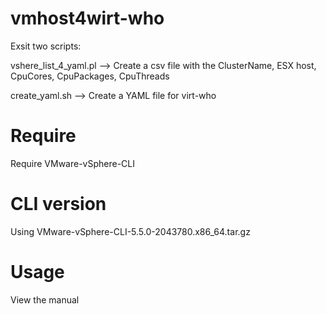 # vmhost4wirt-who

Exsit two scripts:



vshere_list_4_yaml.pl --> Create a csv file with the ClusterName, ESX host, CpuCores, CpuPackages, CpuThreads



create_yaml.sh --> Create a YAML file for virt-who



# Require

Require VMware-vSphere-CLI



# CLI version

Using VMware-vSphere-CLI-5.5.0-2043780.x86_64.tar.gz



# Usage

View the manual
